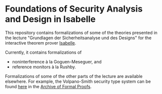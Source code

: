 Foundations of Security Analysis and Design in Isabelle
=======================================================

This repository contains formalizations of some of the theories presented in
the lecture "Grundlagen der Sicherheitsanalyse und des Designs" for the
interactive theorem prover [Isabelle](https://isabelle.in.tum.de/).

Currently, it contains formalizations of

* noninterference à la Goguen-Meseguer, and
* reference monitors à la Rushby.

Formalizations of some of the other parts of the lecture are available
elsewhere. For example, the Volpano-Smith security type system can be found
[here](https://www.isa-afp.org/entries/VolpanoSmith.shtml) in the [Archive
of Formal Proofs](https://www.isa-afp.org/).

